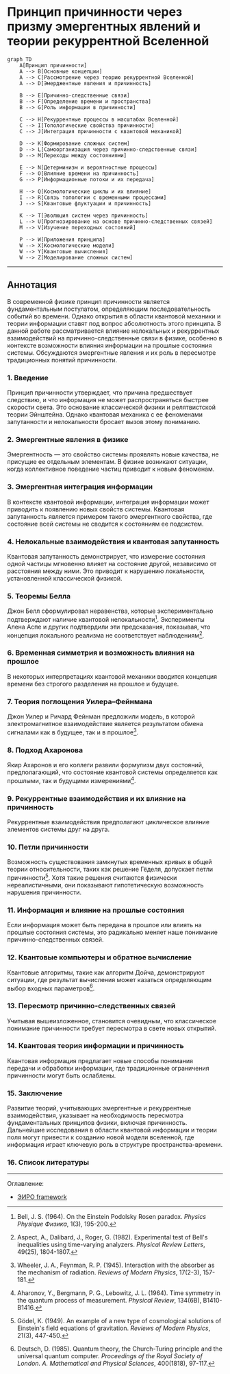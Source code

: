 # Принцип причинности через призму эмергентных явлений и теории рекуррентной Вселенной

```mermaid
graph TD
    A[Принцип причинности]
    A --> B[Основные концепции]
    A --> C[Рассмотрение через теорию рекуррентной Вселенной]
    A --> D[Эмерджентные явления и причинность]

    B --> E[Причинно-следственные связи]
    B --> F[Определение времени и пространства]
    B --> G[Роль информации в причинности]

    C --> H[Рекуррентные процессы в масштабах Вселенной]
    C --> I[Топологические свойства причинности]
    C --> J[Интеграция причинности с квантовой механикой]

    D --> K[Формирование сложных систем]
    D --> L[Самоорганизация через причинно-следственные связи]
    D --> M[Переходы между состояниями]

    E --> N[Детерминизм и вероятностные процессы]
    F --> O[Влияние времени на причинность]
    G --> P[Информационные потоки и их передача]

    H --> Q[Космологические циклы и их влияние]
    I --> R[Связь топологии с временными процессами]
    J --> S[Квантовые флуктуации и причинность]

    K --> T[Эволюция систем через причинность]
    L --> U[Прогнозирование на основе причинно-следственных связей]
    M --> V[Изучение переходных состояний]

    P --> W[Приложения принципа]
    W --> X[Космологические модели]
    W --> Y[Квантовые вычисления]
    W --> Z[Моделирование сложных систем]
```

---

## Аннотация

В современной физике принцип причинности является фундаментальным постулатом, определяющим последовательность событий во времени. Однако открытия в области квантовой механики и теории информации ставят под вопрос абсолютность этого принципа. В данной работе рассматривается влияние нелокальных и рекуррентных взаимодействий на причинно-следственные связи в физике, особенно в контексте возможности влияния информации на прошлые состояния системы. Обсуждаются эмергентные явления и их роль в пересмотре традиционных понятий причинности.

### 1. Введение

Принцип причинности утверждает, что причина предшествует следствию, и что информация не может распространяться быстрее скорости света. Это основание классической физики и релятвистской теории Эйнштейна. Однако квантовая механика с ее феноменами запутанности и нелокальности бросает вызов этому пониманию.

### 2. Эмергентные явления в физике

Эмергентность — это свойство системы проявлять новые качества, не присущие ее отдельным элементам. В физике возникают ситуации, когда коллективное поведение частиц приводит к новым феноменам.

### 3. Эмергентная интеграция информации

В контексте квантовой информации, интеграция информации может приводить к появлению новых свойств системы. Квантовая запутанность является примером такого эмергентного свойства, где состояние всей системы не сводится к состояниям ее подсистем.

### 4. Нелокальные взаимодействия и квантовая запутанность

Квантовая запутанность демонстрирует, что измерение состояния одной частицы мгновенно влияет на состояние другой, независимо от расстояния между ними. Это приводит к нарушению локальности, установленной классической физикой.

### 5. Теоремы Белла

Джон Белл сформулировал неравенства, которые экспериментально подтверждают наличие квантовой нелокальности[^1^]. Эксперименты Алена Аспе и других подтвердили эти предсказания, показывая, что концепция локального реализма не соответствует наблюдениям[^2^].

### 6. Временная симметрия и возможность влияния на прошлое

В некоторых интерпретациях квантовой механики вводится концепция времени без строгого разделения на прошлое и будущее.

### 7. Теория поглощения Уилера–Фейнмана

Джон Уилер и Ричард Фейнман предложили модель, в которой электромагнитное взаимодействие является результатом обмена сигналами как в будущее, так и в прошлое[^3^].

### 8. Подход Ахаронова

Якир Ахаронов и его коллеги развили формулизм двух состояний, предполагающий, что состояние квантовой системы определяется как прошлыми, так и будущими измерениями[^4^].

### 9. Рекуррентные взаимодействия и их влияние на причинность

Рекуррентные взаимодействия предполагают циклическое влияние элементов системы друг на друга.

### 10. Петли причинности

Возможность существования замкнутых временных кривых в общей теории относительности, таких как решение Гёделя, допускает петли причинности[^5^]. Хотя такие решения считаются физически нереалистичными, они показывают гипотетическую возможность нарушения причинности.

### 11. Информация и влияние на прошлые состояния

Если информация может быть передана в прошлое или влиять на прошлые состояния системы, это радикально меняет наше понимание причинно-следственных связей.

### 12. Квантовые компьютеры и обратное вычисление

Квантовые алгоритмы, такие как алгоритм Дойча, демонстрируют ситуации, где результат вычисления может казаться определяющим выбор входных параметров[^6^].

### 13. Пересмотр причинно-следственных связей

Учитывая вышеизложенное, становится очевидным, что классическое понимание причинности требует пересмотра в свете новых открытий.

### 14. Квантовая теория информации и причинность

Квантовая информация предлагает новые способы понимания передачи и обработки информации, где традиционные ограничения причинности могут быть ослаблены.

### 15. Заключение

Развитие теорий, учитывающих эмергентные и рекуррентные взаимодействия, указывает на необходимость пересмотра фундаментальных принципов физики, включая причинность. Дальнейшие исследования в области квантовой информации и теории поля могут привести к созданию новой модели вселенной, где информация играет ключевую роль в структуре пространства-времени.

### 16. Список литературы

[^1^]: Bell, J. S. (1964). On the Einstein Podolsky Rosen paradox. *Physics Physique Физика*, 1(3), 195-200.
[^2^]: Aspect, A., Dalibard, J.,  Roger, G. (1982). Experimental test of Bell's inequalities using time-varying analyzers. *Physical Review Letters*, 49(25), 1804-1807.
[^3^]: Wheeler, J. A.,  Feynman, R. P. (1945). Interaction with the absorber as the mechanism of radiation. *Reviews of Modern Physics*, 17(2-3), 157-181.
[^4^]: Aharonov, Y., Bergmann, P. G.,  Lebowitz, J. L. (1964). Time symmetry in the quantum process of measurement. *Physical Review*, 134(6B), B1410-B1416.
[^5^]: Gödel, K. (1949). An example of a new type of cosmological solutions of Einstein's field equations of gravitation. *Reviews of Modern Physics*, 21(3), 447-450.
[^6^]: Deutsch, D. (1985). Quantum theory, the Church-Turing principle and the universal quantum computer. *Proceedings of the Royal Society of London. A. Mathematical and Physical Sciences*, 400(1818), 97-117.


---

Оглавление: 

- [ЭИРО framework](/README.md)


